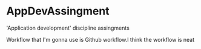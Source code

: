 # AppDevAssingment
'Application development' discipline assingments

Workflow that I'm gonna use is Github workflow.I think the 
workflow is neat
